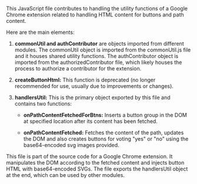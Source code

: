 This JavaScript file contributes to handling the utility functions of a Google Chrome extension related to handling HTML content for buttons and path content. 

Here are the main elements:

1. **commonUtil and authContributor** are objects imported from different modules. The commonUtil object is imported from the commonUtil.js file and it houses shared utility functions. The authContributor object is imported from the authorizedContributor file, which likely houses the process to authorize a contributor for the extension.

2. **createButtonHtml:** This function is deprecated (no longer recommended for use, usually due to improvements or changes).

3. **handlersUtil:** This is the primary object exported by this file and contains two functions:

   - **onPathContentFetchedForBtns:** Inserts a button group in the DOM at specified location after its content has been fetched.
            
   - **onPathContentFetched:** Fetches the content of the path, updates the DOM and also creates buttons for voting "yes" or "no" using the base64-encoded svg images provided.

This file is part of the source code for a Google Chrome extension. It manipulates the DOM according to the fetched content and injects button HTML with base64-encoded SVGs. The file exports the handlersUtil object at the end, which can be used by other modules.